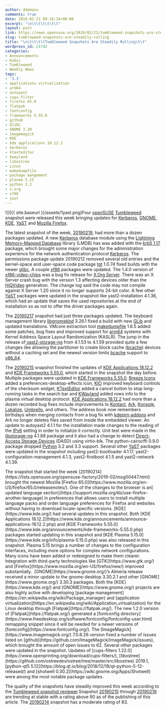 ```yaml
---
author: ddemaio
comments: true
date: 2019-02-21 09:16:24+00:00
excerpt: "\n\t\t\t\t\t\t"
layout: post
link: https://news.opensuse.org/2019/02/21/tumbleweed-snapshots-are-steadily-rolling/
slug: tumbleweed-snapshots-are-steadily-rolling
title: "\n\t\t\t\tTumbleweed Snapshots Are Steadily Rolling\t\t"
wordpress_id: 21742
categories:
- Announcements
- Kubic
- Tumbleweed
- Weekly News
tags:
- '3.3'
- applications virtualization
- arm64
- autoyast
- cups-filter
- firefox 65.0
- flatpak
- fontconfig
- frameworks 5.55.0
- github
- GlibC
- GNOME 3.30
- imagemagick
- KDE
- kde applications 18.12.2
- kerberos
- ktexteditor
- kwayland
- libostree
- Linux
- makedumpfile
- package mangement
- plasma 5.15
- python 3.2
- x.org
- xf86
- yast
---
```

![]({{ site.baseurl }}/assets/1yast.png)Four [openSUSE](https://www.opensuse.org/) [Tumbleweed](https://en.opensuse.org/Portal:Tumbleweed) snapshot were released this week bringing updates for [Kerberos](https://web.mit.edu/kerberos/), [GNOME](https://www.gnome.org/), [KDE](https://www.kde.org/), [YaST](http://yast.opensuse.org/) and [Mozilla Firefox](https://www.mozilla.org/en-US/firefox/new/).

The latest snapshot of the week, [20190219](https://lists.opensuse.org/opensuse-factory/2019-02/msg00496.html), had more than a dozen packages updated. A new [Kerberos](https://web.mit.edu/kerberos/) database module using the [Lightning Memory-Mapped Database](https://en.wikipedia.org/wiki/Lightning_Memory-Mapped_Database) library (LMDB) has was added with the [krb5 1.17](https://web.mit.edu/kerberos/krb5-1.17/) package, which brought some major changes for the administration experience for the network authentication protocol [Kerberos](https://web.mit.edu/kerberos/). The permissions package update 20190212 removed several old entries and the kernel-space and user-space code package [tgt](http://stgt.sourceforge.net/) 1.0.74 fixed builds with the newer [glibc](https://www.gnu.org/s/libc/). A couple [xf86](https://www.x.org/) packages were updated. The 1.4.0 version of [xf86-video-chips](https://github.com/freedesktop/xorg-xf86-video-chips) was a bug fix release for [X.Org Server](https://en.wikipedia.org/wiki/X.Org_Server). There was an X Server crash bug with the version 1.3 affecting devices older than the [HiQVideo](https://www.eetimes.com/document.asp?doc_id=1210555) generation. The change log said the code may not compile against X Server 1.20 since it no longer supports 24-bit color. A few other [YaST](http://yast.opensuse.org/) packages were updated in the snapshot like yast2-installation 4.1.36, which had an update that saves the used repositories at the end of installation so as not to offer the driver packages again.

The [20190217](https://lists.opensuse.org/opensuse-factory/2019-02/msg00484.html) snapshot had just three packages updated. The keyboard management library [libgnomekbd](https://github.com/GNOME/libgnomekbd) 3.26.1 fixed a build with new [GLib](https://developer.gnome.org/glib/) and updated translations. VMcore extraction tool [makedumpfile](https://linux.die.net/man/8/makedumpfile) 1.6.5 added some patches, bug fixes and improved support for [arm64](https://en.wikipedia.org/wiki/ARM_architecture) systems with Kernel Address Space Layout Randomization (KASLR). The jump in the release of[ yast2-storage-ng](https://github.com/yast/yast-storage-ng) from 4.1.53 to 4.1.59 provided quite a few changes like allowing the partitioner to create block cache ([bcache](https://en.wikipedia.org/wiki/Bcache)) devices without a caching set and the newest version limits [bcache](https://en.wikipedia.org/wiki/Bcache) support to [x86_64](https://en.wikipedia.org/wiki/X86-64).

The [20190215](https://lists.opensuse.org/opensuse-factory/2019-02/msg00465.html) snapshot finished the updates of [KDE Applications 18.12.2](https://www.kde.org/announcements/announce-applications-18.12.2.php) and [KDE Frameworks 5.55.0](https://www.kde.org/announcements/kde-frameworks-5.55.0.php), which started in the snapshot the day before. Multiple packages were updated in [KDE Frameworks 5.55.0](https://www.kde.org/announcements/kde-frameworks-5.55.0.php). [Breeze Icons](https://github.com/KDE/breeze-icons) added a preferences-desktop-effects icon, [KIO](https://en.wikipedia.org/wiki/KIO) improved keyboard controls of the checksum widget, [KTextEditor](https://api.kde.org/frameworks/ktexteditor/html/) added a cancel button to stop long-running tasks in the search bar and [KWayland](https://github.com/KDE/kwayland) added rows info to the plasma virtual desktop protocol. [KDE Applications 18.12.2](https://www.kde.org/announcements/announce-applications-18.12.2.php) had more than a dozen recorded bug fixes include improvements to [Kontact](https://kontact.kde.org/), [Ark](https://www.kde.org/applications/utilities/ark/), [Konsole](https://konsole.kde.org/), [Lokalize](https://www.kde.org/applications/development/lokalize/), [Umbrello](https://umbrello.kde.org/), and others. The address book now remembers birthdays when merging contacts from a bug fix with [kdepim-addons](https://cgit.kde.org/kdepim-addons.git) and Ark no longer deletes files saved from inside the embedded viewer. An update to autoyast2 4.1.1 for the installation made changes to the reading of the [IPv6](https://en.wikipedia.org/wiki/IPv6) setting in order to initialize it correctly. Unit test were made in the [libstorage-ng](https://github.com/openSUSE/libstorage-ng) 4.1.88 package and it also had a change to detect [Direct-Access Storage Devices](https://en.wikipedia.org/wiki/Direct-access_storage_device) (DASD) using virtio-blk. The python-cairocffi 0.9.0 package dropped [Python](https://www.python.org/) 3.2 and 3.3 support. Several other [YaST](http://yast.opensuse.org/) packages were updated in the snapshot including yast2-bootloader 4.1.17, yast2-configuration-management 4.1.3, yast2-firstboot 4.1.5 and yast2-network 4.1.39.

<!-- more -->The snapshot that started the week [20190214](https://lists.opensuse.org/opensuse-factory/2019-02/msg00447.html) brought the newest Mozilla [Firefox 65.0](https://www.mozilla.org/en-US/firefox/65.0/releasenotes/). One of the changes to the browser is an[ updated language section](https://support.mozilla.org/kb/use-firefox-another-language) in preferences that allows users to install multiple language packs and order language preferences for Firefox and websites without having to download locale-specific versions. [KDE](https://www.kde.org/) had several updates in this snapshot. Both [KDE Applications 18.12.2](https://www.kde.org/announcements/announce-applications-18.12.2.php) and [KDE Frameworks 5.55.0](https://www.kde.org/announcements/kde-frameworks-5.55.0.php) packages started updating in this snapshot and [KDE Plasma 5.15.0](https://www.kde.org/info/plasma-5.15.0.php) was also released in this snapshot. Plasma 5.15 brings a number of changes to the configuration interfaces, including more options for complex network configurations. Many icons have been added or redesigned to make them clearer. Integration with third-party technologies like [GTK](https://www.gtk.org/) and [Firefox](https://www.mozilla.org/en-US/firefox/new/) improved substantially.  [GNOME](https://www.gnome.org/)’s Almería release received a minor update to the gnome-desktop 3.30.2.1 and other [GNOME](https://www.gnome.org/) 3.30.3 packages. Both the [KDE](https://www.kde.org/) and [GNOME](https://www.gnome.org/) projects are also highly active with developing [package management](https://en.wikipedia.org/wiki/Package_manager) and [application virtualization](https://en.wikipedia.org/wiki/Application_virtualization) for the Linux desktop through [Flatpak](https://flatpak.org/). The new 1.2.0 version of [Flatpak](https://flatpak.org/) generated a [fontconfig directory](https://www.freedesktop.org/software/fontconfig/fontconfig-user.html) remapping snippet since it will be needed for a newer versions of [fontconfig](https://www.fontconfig.org/). The [ImageMagick](https://www.imagemagick.org/) 7.0.8.26 version fixed a number of issues listed on [github](https://github.com/ImageMagick/ImageMagick/issues), which brought the amount of open issues to 62. Several other packages were updated in the snapshot. Updates of [cups-filters 1.22.0](https://www.openprinting.org/download/cups-filters/), [libostree](https://github.com/ostreedev/ostree/tree/master/src/libostree) 2019.1, [python-qt5 5.12](https://blog.qt.io/blog/2018/12/18/qt-python-5-12-released/) and [shotwell 0.30.2](https://wiki.gnome.org/Apps/Shotwell) were among the most notable package updates.

The quality of the snapshots have steadily improved this week according to the [Tumbleweed snapshot reviewer](http://review.tumbleweed.boombatower.com/).Snapshot [20190215](https://lists.opensuse.org/opensuse-factory/2019-02/msg00465.html) through [20190219](https://lists.opensuse.org/opensuse-factory/2019-02/msg00496.html) are trending at stable with a rating above 90 as of the publishing of this article. The [20190214](https://lists.opensuse.org/opensuse-factory/2019-02/msg00447.html) snapshot has a moderate rating of 83.		

